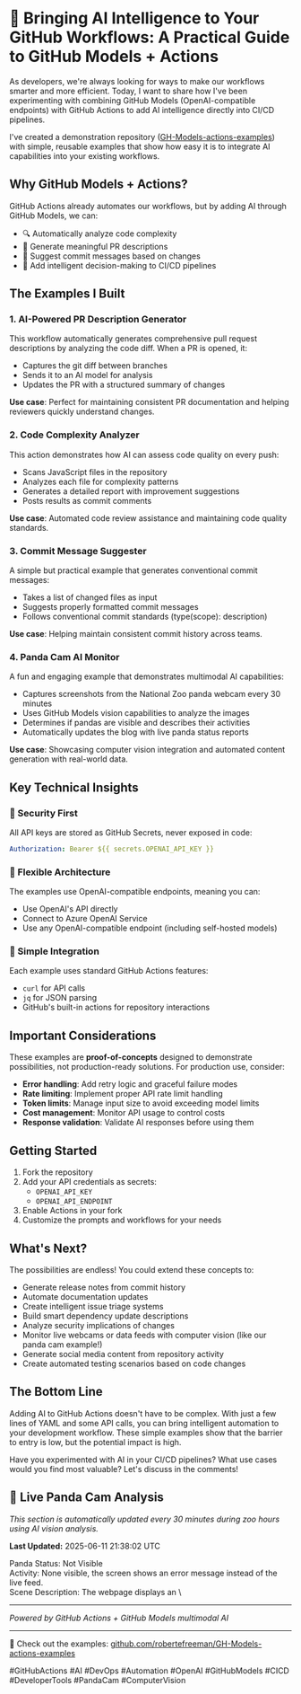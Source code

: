 # 🤖 Bringing AI Intelligence to Your GitHub Workflows: A Practical Guide to GitHub Models + Actions

As developers, we're always looking for ways to make our workflows smarter and more efficient. Today, I want to share how I've been experimenting with combining GitHub Models (OpenAI-compatible endpoints) with GitHub Actions to add AI intelligence directly into CI/CD pipelines.

I've created a demonstration repository ([GH-Models-actions-examples](https://github.com/robertefreeman/GH-Models-actions-examples)) with simple, reusable examples that show how easy it is to integrate AI capabilities into your existing workflows.

## Why GitHub Models + Actions?

GitHub Actions already automates our workflows, but by adding AI through GitHub Models, we can:
- 🔍 Automatically analyze code complexity
- 📝 Generate meaningful PR descriptions
- 💬 Suggest commit messages based on changes
- 🎯 Add intelligent decision-making to CI/CD pipelines

## The Examples I Built

### 1. AI-Powered PR Description Generator
This workflow automatically generates comprehensive pull request descriptions by analyzing the code diff. When a PR is opened, it:
- Captures the git diff between branches
- Sends it to an AI model for analysis
- Updates the PR with a structured summary of changes

**Use case**: Perfect for maintaining consistent PR documentation and helping reviewers quickly understand changes.

### 2. Code Complexity Analyzer
This action demonstrates how AI can assess code quality on every push:
- Scans JavaScript files in the repository
- Analyzes each file for complexity patterns
- Generates a detailed report with improvement suggestions
- Posts results as commit comments

**Use case**: Automated code review assistance and maintaining code quality standards.

### 3. Commit Message Suggester
A simple but practical example that generates conventional commit messages:
- Takes a list of changed files as input
- Suggests properly formatted commit messages
- Follows conventional commit standards (type(scope): description)

**Use case**: Helping maintain consistent commit history across teams.

### 4. Panda Cam AI Monitor
A fun and engaging example that demonstrates multimodal AI capabilities:
- Captures screenshots from the National Zoo panda webcam every 30 minutes
- Uses GitHub Models vision capabilities to analyze the images
- Determines if pandas are visible and describes their activities
- Automatically updates the blog with live panda status reports

**Use case**: Showcasing computer vision integration and automated content generation with real-world data.

## Key Technical Insights

### 🔑 Security First
All API keys are stored as GitHub Secrets, never exposed in code:
```yaml
Authorization: Bearer ${{ secrets.OPENAI_API_KEY }}
```

### 🎯 Flexible Architecture
The examples use OpenAI-compatible endpoints, meaning you can:
- Use OpenAI's API directly
- Connect to Azure OpenAI Service
- Use any OpenAI-compatible endpoint (including self-hosted models)

### 🚀 Simple Integration
Each example uses standard GitHub Actions features:
- `curl` for API calls
- `jq` for JSON parsing  
- GitHub's built-in actions for repository interactions

## Important Considerations

These examples are **proof-of-concepts** designed to demonstrate possibilities, not production-ready solutions. For production use, consider:

- **Error handling**: Add retry logic and graceful failure modes
- **Rate limiting**: Implement proper API rate limit handling
- **Token limits**: Manage input size to avoid exceeding model limits
- **Cost management**: Monitor API usage to control costs
- **Response validation**: Validate AI responses before using them

## Getting Started

1. Fork the repository
2. Add your API credentials as secrets:
   - `OPENAI_API_KEY`
   - `OPENAI_API_ENDPOINT` 
3. Enable Actions in your fork
4. Customize the prompts and workflows for your needs

## What's Next?

The possibilities are endless! You could extend these concepts to:
- Generate release notes from commit history
- Automate documentation updates
- Create intelligent issue triage systems
- Build smart dependency update descriptions
- Analyze security implications of changes
- Monitor live webcams or data feeds with computer vision (like our panda cam example!)
- Generate social media content from repository activity
- Create automated testing scenarios based on code changes

## The Bottom Line

Adding AI to GitHub Actions doesn't have to be complex. With just a few lines of YAML and some API calls, you can bring intelligent automation to your development workflow. These simple examples show that the barrier to entry is low, but the potential impact is high.

Have you experimented with AI in your CI/CD pipelines? What use cases would you find most valuable? Let's discuss in the comments!





## 🐼 Live Panda Cam Analysis

*This section is automatically updated every 30 minutes during zoo hours using AI vision analysis.*

**Last Updated:** 2025-06-11 21:38:02 UTC

Panda Status: Not Visible  
Activity: None visible, the screen shows an error message instead of the live feed.  
Scene Description: The webpage displays an \

---

*Powered by GitHub Actions + GitHub Models multimodal AI*

---

🔗 Check out the examples: [github.com/robertefreeman/GH-Models-actions-examples](https://github.com/robertefreeman/GH-Models-actions-examples)

#GitHubActions #AI #DevOps #Automation #OpenAI #GitHubModels #CICD #DeveloperTools #PandaCam #ComputerVision
